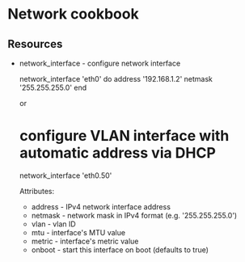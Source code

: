 # Network cookbook

## Resources

* network_interface - configure network interface

    network_interface 'eth0' do
      address '192.168.1.2'
      netmask '255.255.255.0'
    end

  or

    # configure VLAN interface with automatic address via DHCP
    network_interface 'eth0.50'

  Attributes:

  * address - IPv4 network interface address
  * netmask - network mask in IPv4 format (e.g. '255.255.255.0')
  * vlan    - vlan ID
  * mtu     - interface's MTU value
  * metric  - interface's metric value
  * onboot  - start this interface on boot (defaults to true)


